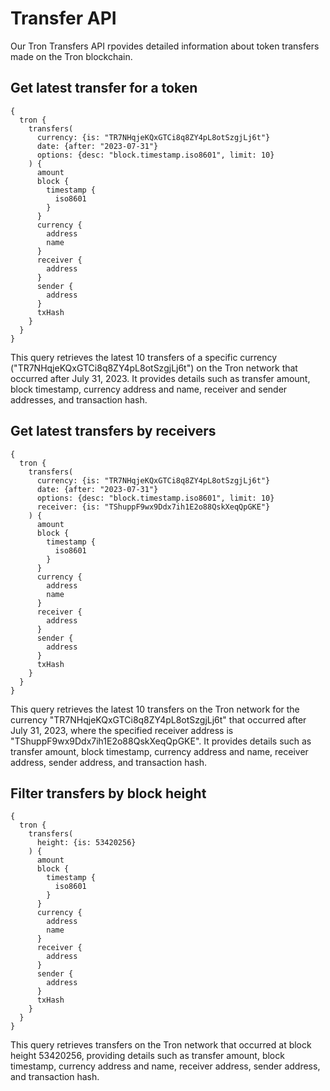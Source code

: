 # Transfer API

Our Tron Transfers API rpovides detailed information about token transfers made on the Tron blockchain.

## Get latest transfer for a token

```
{
  tron {
    transfers(
      currency: {is: "TR7NHqjeKQxGTCi8q8ZY4pL8otSzgjLj6t"}
      date: {after: "2023-07-31"}
      options: {desc: "block.timestamp.iso8601", limit: 10}
    ) {
      amount
      block {
        timestamp {
          iso8601
        }
      }
      currency {
        address
        name
      }
      receiver {
        address
      }
      sender {
        address
      }
      txHash
    }
  }
}
```

This query retrieves the latest 10 transfers of a specific currency ("TR7NHqjeKQxGTCi8q8ZY4pL8otSzgjLj6t") on the Tron network that occurred after July 31, 2023. It provides details such as transfer amount, block timestamp, currency address and name, receiver and sender addresses, and transaction hash.

## Get latest transfers by receivers

```
{
  tron {
    transfers(
      currency: {is: "TR7NHqjeKQxGTCi8q8ZY4pL8otSzgjLj6t"}
      date: {after: "2023-07-31"}
      options: {desc: "block.timestamp.iso8601", limit: 10}
      receiver: {is: "TShuppF9wx9Ddx7ih1E2o88QskXeqQpGKE"}
    ) {
      amount
      block {
        timestamp {
          iso8601
        }
      }
      currency {
        address
        name
      }
      receiver {
        address
      }
      sender {
        address
      }
      txHash
    }
  }
}
```

This query retrieves the latest 10 transfers on the Tron network for the currency "TR7NHqjeKQxGTCi8q8ZY4pL8otSzgjLj6t" that occurred after July 31, 2023, where the specified receiver address is "TShuppF9wx9Ddx7ih1E2o88QskXeqQpGKE". It provides details such as transfer amount, block timestamp, currency address and name, receiver address, sender address, and transaction hash.

## Filter transfers by block height

```
{
  tron {
    transfers(
      height: {is: 53420256}
    ) {
      amount
      block {
        timestamp {
          iso8601
        }
      }
      currency {
        address
        name
      }
      receiver {
        address
      }
      sender {
        address
      }
      txHash
    }
  }
}
```

This query retrieves transfers on the Tron network that occurred at block height 53420256, providing details such as transfer amount, block timestamp, currency address and name, receiver address, sender address, and transaction hash.
